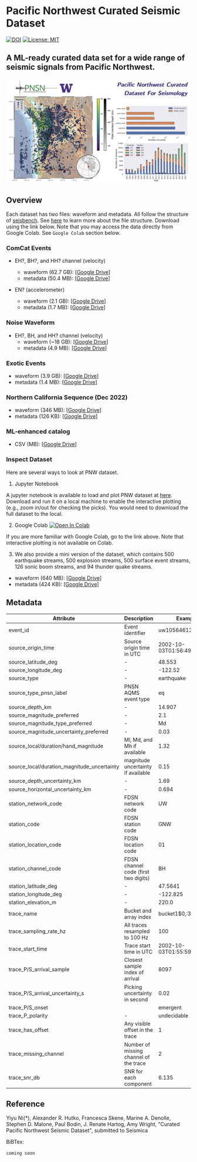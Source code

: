 # Pacific Northwest Curated Seismic Dataset
[![DOI](https://zenodo.org/badge/470042054.svg)](https://zenodo.org/badge/latestdoi/470042054) [![License: MIT](https://img.shields.io/badge/License-MIT-yellow.svg)](https://opensource.org/licenses/MIT)
## A ML-ready curated data set for a wide range of seismic signals from Pacific Northwest.

![map](./figures/README_overview.png)

## Overview
Each dataset has two files: waveform and metadata. All follow the structure of [seisbench](https://seisbench.readthedocs.io/en/latest/). See [here](https://seisbench.readthedocs.io/en/latest/pages/data_format.html) to learn more about the  file structure. Download using the link below. Note that you may access the data directly from Google Colab. See `Google Colab` section below.

### ComCat Events
- EH?, BH?, and HH? channel (velocity)
  - waveform (62.7 GB): [[Google Drive](https://drive.google.com/file/d/10UCLyJSRibvhon9CuUTfns3fObNFKDer/view?usp=sharing)]
  - metadata (50.4 MB): [[Google Drive](https://drive.google.com/file/d/1bKDITx8KiDGZUaUoWQSZilpo7GhdWxKv/view?usp=sharing)]

- EN? (accelerometer)
  - waveform (2.1 GB): [[Google Drive](https://drive.google.com/file/d/1I16psU3YJ7CFFNWZiaAGPlw1M3BmvuT8/view?usp=sharing)]
  - metadata (1.7 MB): [[Google Drive](https://drive.google.com/file/d/1xpeaoC3NsZqyICIbNHF2J46WsfZwwF6K/view?usp=sharing)]

### Noise Waveform
- EH?, BH, and HH? channel (velocity)
  - waveform (~18 GB): [[Google Drive](https://drive.google.com/file/d/1Z55WTcoyy-bR-WwWbedlZJrSo6tkRLlJ/view?usp=sharing)]
  - metadata (4.9 MB): [[Google Drive](https://drive.google.com/file/d/1Ou5AKRczEqnNRsSEUSafIRlGcXTvLLUW/view?usp=sharing)]
  
### Exotic Events
  - waveform (3.9 GB): [[Google Drive](https://drive.google.com/file/d/1pxGQnLnAwXf9Zhc8xfh1HXEOsXjga2sG/view?usp=sharing)]
  - metadata (1.4 MB): [[Google Drive](https://drive.google.com/file/d/1brCZkrKjRtToLxBX5ob7qHX6EBq00nAM/view?usp=sharing)]

### Northern California Sequence (Dec 2022)
  - waveform (346 MB): [[Google Drive](https://drive.google.com/file/d/15UxIbxacloPlY2DUTDBEnBaMYvh2eXVI/view?usp=sharing)]
  - metadata (126 KB): [[Google Drive](https://drive.google.com/file/d/1BhLVODzlu407JDZ0OteoPgZlTE-o469O/view?usp=sharing)]

### ML-enhanced catalog
  - CSV (MB): [[Google Drive](https://drive.google.com/file/d/16qUT_3-duVuKwfmPmvtH5EifL4eeyRvv/view?usp=sharing)] 


### Inspect Dataset
Here are several ways to look at PNW dataset. 

1. Jupyter Notebook
   
  A jupyter notebook is available to load and plot PNW dataset at [here](./notebooks/inspect_pnw_dataset.ipynb). Download and run it on a local machine to enable the interactive plotting (e.g., zoom in/out for checking the picks). You would need to download the full dataset to the local.

2. Google Colab [![Open In Colab](https://colab.research.google.com/assets/colab-badge.svg)](https://colab.research.google.com/drive/17Qu54ZI_HxJjIgLgo9K18-vwpXWoIeYM?usp=sharing)

  If you are more familiar with Google Colab, go to the link above. Note that interactive plotting is not available on Colab.

3. We also provide a mini version of the dataset, which contains 500 earthquake streams, 500 explosion streams, 500 surface event streams, 126 sonic boom streams, and 94 thunder quake streams.
  - waveform (640 MB): [[Google Drive](https://drive.google.com/file/d/1jIZP96p3bBDJGXMp73Dlh4zTaSjjilaB/view?usp=sharing)]
  - metadata (424 KB): [[Google Drive](https://drive.google.com/file/d/1F_A91-WmBSVbLS8YyxMrJhAIS_2w04-T/view?usp=sharing)]

## Metadata
| Attribute      | Description | Example |
| ----------- | ----------- |-------|
| event_id | Event identifier | uw10564613 |
| source_origin_time | Source origin time in UTC | 2002-10-03T01:56:49.530000Z |
| source_latitude_deg | - | 48.553 |
| source_longitude_deg | - | -122.52 |
| source_type | - | earthquake |
| source_type_pnsn_label | PNSN AQMS event type | eq |
| source_depth_km | - | 14.907 |
| source_magnitude_preferred | - | 2.1 |
| source_magnitude_type_preferred | - | Md |
| source_magnitude_uncertainty_preferred | - | 0.03 |
| source_local/duration/hand_magnitude | Ml, Md, and Mh if available | 1.32 |
| source_local/duration_magnitude_uncertainty | magnitude uncertainty if available | 0.15 |
| source_depth_uncertainty_km | - | 1.69 |
| source_horizontal_uncertainty_km | - |0.694 |
| station_network_code | FDSN network code | UW |
| station_code | FDSN station code | GNW |
| station_location_code | FDSN location code | 01 |
| station_channel_code | FDSN channel code (first two digits) | BH |
| station_latitude_deg | - | 47.5641 |
| station_longitude_deg | - | -122.825 |
| station_elevation_m | - | 220.0 |
| trace_name | Bucket and array index | bucket1\$0,:3:15001 |
| trace_sampling_rate_hz | All traces resampled to 100 Hz | 100 |
| trace_start_time |  Trace start time in UTC | 2002-10-03T01:55:59.530000Z |
| trace_P/S_arrival_sample | Closest sample index of arrival  | 8097 |
| trace_P/S_arrival_uncertainty_s | Picking uncertainty in second |  0.02 |
| trace_P/S_onset |  |  emergent |
| trace_P_polarity | - |  undecidable |
| trace_has_offset | Any visible offset in the trace | 1 |
| trace_missing_channel | Number of missing channel of the trace | 2 |
| trace_snr_db | SNR for each component |  6.135|3.065|11.766 |

## Reference
Yiyu Ni(*), Alexander R. Hutko, Francesca Skene, Marine A. Denolle, Stephen D. Malone, Paul Bodin, J. Renate Hartog, Amy Wright, "Curated Pacific Northwest Seismic Dataset", submitted to Seismica

BiBTex:
```
coming soon
```

